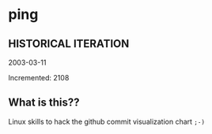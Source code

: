 # ping

## HISTORICAL ITERATION
2003-03-11

Incremented: 2108

## What is this?? 
Linux skills to hack the github commit visualization chart `;-)`
